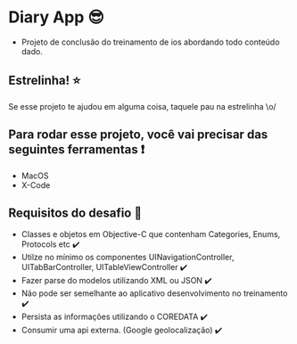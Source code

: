 #  Diary App :sunglasses:

- Projeto de conclusão do treinamento de ios abordando todo conteúdo dado.

## Estrelinha! :star:

Se esse projeto te ajudou em alguma coisa, taquele pau na estrelinha \o/

## Para rodar esse projeto, você vai precisar das seguintes ferramentas :exclamation:

- MacOS
- X-Code

## Requisitos do desafio 📑

-  Classes e objetos em Objective-C que contenham Categories, Enums, Protocols etc ✔️
-  Utilze no mínimo os componentes UINavigationController, UITabBarController, UITableViewController ✔️
-  Fazer parse do modelos utilizando XML ou JSON ✔️
-  Não pode ser semelhante ao aplicativo desenvolvimento no treinamento ✔️
-  Persista as informações utilizando o COREDATA ✔️
-  Consumir uma api externa. (Google geolocalização) ✔️
